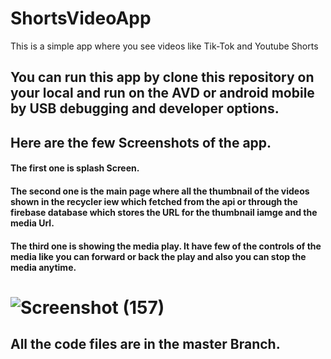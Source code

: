 # ShortsVideoApp
This is a simple app where you see videos like Tik-Tok and Youtube Shorts
## You can run this app by clone this repository on your local and run on the AVD or android mobile by USB debugging and developer options.
## Here are the few Screenshots of the app.
#### The first one is splash Screen.
#### The second one is the main page where all the thumbnail of the videos shown in the recycler iew which fetched from the api or through the firebase database which stores the URL for the thumbnail iamge and the media Url.
#### The third one is showing the media play. It have few of the controls of the media like you can forward or back the play and also you can stop the media anytime.

# ![Screenshot (157)](https://github.com/testgithubtiwari/ShortsVideoApp/assets/111584498/17d5abe3-8c0f-4034-9f19-d81144eb5cda)

## All the code files are in the master Branch.

